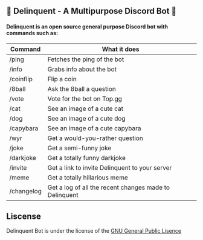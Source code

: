 🤖 Delinquent - A Multipurpose Discord Bot 🤖
---------------------------------------------
#### Delinquent is an open source general purpose Discord bot with commands such as: ####
Command  | What it does
------------- | -------------
/ping | Fetches the ping of the bot
/info | Grabs info about the bot
/coinflip | Flip a coin
/8ball | Ask the 8ball a question
/vote | Vote for the bot on Top.gg
/cat | See an image of a cute cat
/dog | See an image of a cute dog
/capybara | See an image of a cute capybara
/wyr | Get a would-you-rather question
/joke | Get a semi-funny joke
/darkjoke | Get a totally funny darkjoke
/invite | Get a link to invite Delinquent to your server
/meme | Get a totally hillarious meme
/changelog | Get a log of all the recent changes made to Delinquent

Liscense
---------------
Delinquent Bot is under the license of the [GNU General Public Lisence](#liscese)
